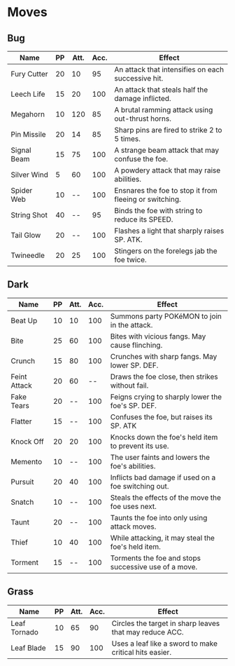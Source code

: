 # Moves
## Bug
| Name | PP | Att. | Acc. | Effect |
|---|---|---|---|---|
| Fury Cutter | 20 | 10 | 95 | An attack that intensifies on each successive hit. |
| Leech Life | 15 | 20 | 100 | An attack that steals half the damage inflicted. |
| Megahorn | 10 | 120 | 85 | A brutal ramming attack using out-thrust horns. |
| Pin Missile | 20 | 14 | 85 | Sharp pins are fired to strike 2 to 5 times. |
| Signal Beam | 15 | 75 | 100 | A strange beam attack that may confuse the foe. |
| Silver Wind | 5 | 60 | 100 | A powdery attack that may raise abilities. |
| Spider Web | 10 | -- | 100 | Ensnares the foe to stop it from fleeing or switching. |
| String Shot | 40 | -- | 95 | Binds the foe with string to reduce its SPEED. |
| Tail Glow | 20 | -- | 100 | Flashes a light that sharply raises SP. ATK. |
| Twineedle | 20 | 25 | 100 | Stingers on the forelegs jab the foe twice. |

## Dark
| Name | PP | Att. | Acc. | Effect |
|---|---|---|---|---|
| Beat Up | 10 | 10 | 100 | Summons party POKéMON to join in the attack. |
| Bite | 25 | 60 | 100 | Bites with vicious fangs. May cause flinching. |
| Crunch | 15 | 80 | 100 | Crunches with sharp fangs. May lower SP. DEF. |
| Feint Attack | 20 | 60 | -- | Draws the foe close, then strikes without fail. |
| Fake Tears | 20 | -- | 100 | Feigns crying to sharply lower the foe's SP. DEF. |
| Flatter | 15 | -- | 100 | Confuses the foe, but raises its SP. ATK |
| Knock Off | 20 | 20 | 100 | Knocks down the foe's held item to prevent its use. |
| Memento | 10 | -- | 100 | The user faints and lowers the foe's abilities. |
| Pursuit | 20 | 40 | 100 | Inflicts bad damage if used on a foe switching out. |
| Snatch | 10 | -- | 100 | Steals the effects of the move the foe uses next. |
| Taunt | 20 | -- | 100 | Taunts the foe into only using attack moves. |
| Thief | 10 | 40 | 100 | While attacking, it may steal the foe's held item. |
| Torment | 15 | -- | 100 | Torments the foe and stops successive use of a move. |

## Grass
| Name | PP | Att. | Acc. | Effect |
|---|---|---|---|---|
| Leaf Tornado | 10 | 65 | 90 | Circles the target in sharp leaves that may reduce ACC. |
| Leaf Blade | 15 | 90 | 100 | Uses a leaf like a sword to make critical hits easier. |
